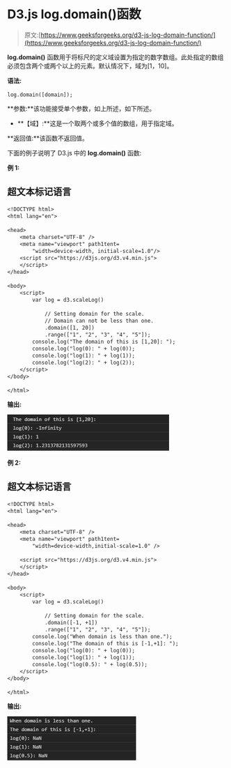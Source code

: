 # D3.js log.domain()函数

> 原文:[https://www.geeksforgeeks.org/d3-js-log-domain-function/](https://www.geeksforgeeks.org/d3-js-log-domain-function/)

**log.domain()** 函数用于将标尺的定义域设置为指定的数字数组。此处指定的数组必须包含两个或两个以上的元素。默认情况下，域为[1，10]。

**语法:**

```
log.domain([domain]);
```

**参数:**该功能接受单个参数，如上所述，如下所述。

*   **【域】:**这是一个取两个或多个值的数组，用于指定域。

**返回值:**该函数不返回值。

下面的例子说明了 D3.js 中的 **log.domain()** 函数:

**例 1:**

## 超文本标记语言

```
<!DOCTYPE html>
<html lang="en">

<head>
    <meta charset="UTF-8" />
    <meta name="viewport" path1tent=
        "width=device-width, initial-scale=1.0"/>
    <script src="https://d3js.org/d3.v4.min.js">
    </script>
</head>

<body>
    <script>
        var log = d3.scaleLog()

            // Setting domain for the scale.
            // Domain can not be less than one.
            .domain([1, 20])
            .range(["1", "2", "3", "4", "5"]);
        console.log("The domain of this is [1,20]: ");
        console.log("log(0): " + log(0));
        console.log("log(1): " + log(1));
        console.log("log(2): " + log(2));
    </script>
</body>

</html>
```

**输出:**

[![](img/d19dc93c5fa2947227415a417ef01168.png)](https://media.geeksforgeeks.org/wp-content/uploads/20200818150248/0129.png)

**例 2:**

## 超文本标记语言

```
<!DOCTYPE html>
<html lang="en">

<head>
    <meta charset="UTF-8" />
    <meta name="viewport" path1tent=
        "width=device-width,initial-scale=1.0" />

    <script src="https://d3js.org/d3.v4.min.js">
    </script>
</head>

<body>
    <script>
        var log = d3.scaleLog()

            // Setting domain for the scale.
            .domain([-1, +1])
            .range(["1", "2", "3", "4", "5"]);
        console.log("When domain is less than one.");
        console.log("The domain of this is [-1,+1]: ");
        console.log("log(0): " + log(0));
        console.log("log(1): " + log(1));
        console.log("log(0.5): " + log(0.5));
    </script>
</body>

</html>
```

**输出:**

[![](img/a4a076687ec94053b52e66c438dd8c93.png)](https://media.geeksforgeeks.org/wp-content/uploads/20200818150425/0130.png)